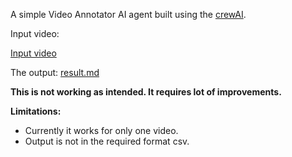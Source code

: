 A simple Video Annotator AI agent built using the [crewAI](https://docs.crewai.com/introduction).

Input video:

[Input video](https://github.com/user-attachments/assets/bfd5bd75-5816-4d1d-89ca-c2cdab984c80)


The output: [result.md](https://github.com/angkul07/Gemini_video_annotator/blob/main/video_annotations/result.md)

**This is not working as intended. It requires lot of improvements.**


**Limitations:**
- Currently it works for only one video.
- Output is not in the required format csv.

